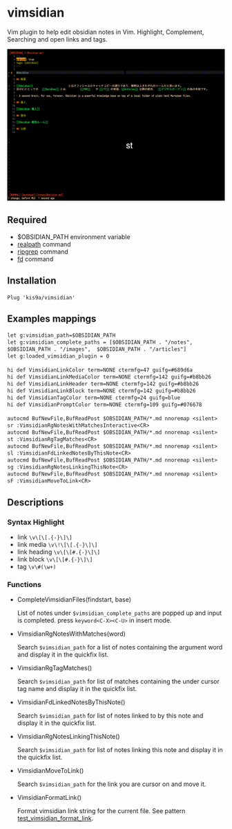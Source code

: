 # vimsidian

Vim plugin to help edit obsidian notes in Vim. Highlight, Complement, Searching and open links and tags.

![](./docs/image.gif)

## Required

- $OBSIDIAN_PATH environment variable
- [realpath](https://github.com/coreutils/coreutils) command
- [ripgrep](https://github.com/BurntSushi/ripgrep) command
- [fd](https://github.com/sharkdp/fd) command

## Installation

```vim
Plug 'kis9a/vimsidian'
```

## Examples mappings

```
let g:vimsidian_path=$OBSIDIAN_PATH
let g:vimsidian_complete_paths = [$OBSIDIAN_PATH . "/notes", $OBSIDIAN_PATH . "/images",  $OBSIDIAN_PATH . "/articles"]
let g:loaded_vimsidian_plugin = 0

hi def VimsidianLinkColor term=NONE ctermfg=47 guifg=#689d6a
hi def VimsidianLinkMediaColor term=NONE ctermfg=142 guifg=#b8bb26
hi def VimsidianLinkHeader term=NONE ctermfg=142 guifg=#b8bb26
hi def VimsidianLinkBlock term=NONE ctermfg=142 guifg=#b8bb26
hi def VimsidianTagColor term=NONE ctermfg=24 guifg=blue
hi def VimsidianPromptColor term=NONE ctermfg=109 guifg=#076678

autocmd BufNewFile,BufReadPost $OBSIDIAN_PATH/*.md nnoremap <silent> sr :VimsidianRgNotesWithMatchesInteractive<CR>
autocmd BufNewFile,BufReadPost $OBSIDIAN_PATH/*.md nnoremap <silent> st :VimsidianRgTagMatches<CR>
autocmd BufNewFile,BufReadPost $OBSIDIAN_PATH/*.md nnoremap <silent> sl :VimsidianFdLinkedNotesByThisNote<CR>
autocmd BufNewFile,BufReadPost $OBSIDIAN_PATH/*.md nnoremap <silent> sg :VimsidianRgNotesLinkingThisNote<CR>
autocmd BufNewFile,BufReadPost $OBSIDIAN_PATH/*.md nnoremap <silent> sF :VimsidianMoveToLink<CR>
```

## Descriptions

### Syntax Highlight

- link `\v\[\[.{-}\]\]`
- link media `\v\!\[\[.{-}\]\]`
- link heading `\v\[\[#.{-}\]\]`
- link block `\v\[\[#.{-}\]\]`
- tag `\v\#(\w+)`

### Functions

- CompleteVimsidianFiles(findstart, base)

  List of notes under `$vimsidian_complete_paths` are popped up and input is completed. press `keyword<C-X><C-U>` in insert mode.

- VimsidianRgNotesWithMatches(word)

  Search `$vimsidian_path` for a list of notes containing the argument word and display it in the quickfix list.

- VimsidianRgTagMatches()

  Search `$vimsidian_path` for list of matches containing the under cursor tag name and display it in the quickfix list.

- VimsidianFdLinkedNotesByThisNote()

  Search `$vimsidian_path` for list of notes linked to by this note and display it in the quickfix list.

- VimsidianRgNotesLinkingThisNote()

  Search `$vimsidian_path` for list of notes linking this note and display it in the quickfix list.

- VimsidianMoveToLink()

  Search `$vimsidian_path` for the link you are cursor on and move it.

- VimsidianFormatLink()

  Format vimsidian link string for the current file. See pattern [test_vimsidian_format_link](./docs/test_vimsidian_format_link).
